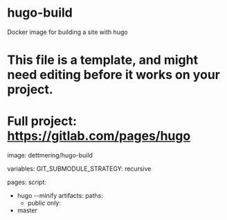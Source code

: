 # hugo-build

Docker image for building a site with hugo

# This file is a template, and might need editing before it works on your project.
# Full project: https://gitlab.com/pages/hugo
image: dettmering/hugo-build

variables:
  GIT_SUBMODULE_STRATEGY: recursive

pages:
  script:
  - hugo --minify
  artifacts:
    paths:
    - public
  only:
  - master
